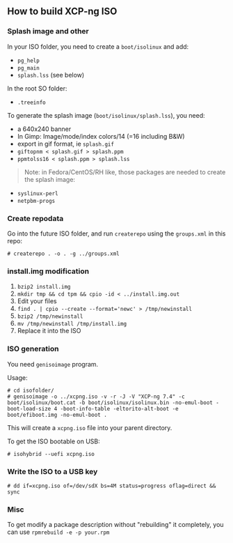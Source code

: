 ## How to build XCP-ng ISO

### Splash image and other

In your ISO folder, you need to create a `boot/isolinux` and add:

* `pg_help`
* `pg_main`
* `splash.lss` (see below)

In the root SO folder:

* `.treeinfo`

To generate the splash image (`boot/isolinux/splash.lss`), you need:

* a 640x240 banner
* In Gimp: Image/mode/index colors/14 (=16 including B&W)
* export in gif format, ie `splash.gif`
* `giftopnm < splash.gif > splash.ppm`
* `ppmtolss16 < splash.ppm > splash.lss`

> Note: in Fedora/CentOS/RH like, those packages are needed to create the splash image:

* `syslinux-perl`
* `netpbm-progs`

### Create repodata

Go into the future ISO folder, and run `createrepo` using the `groups.xml` in this repo:


```
# createrepo . -o . -g ../groups.xml
```

### install.img modification

1. `bzip2 install.img`
2. `mkdir tmp && cd tpm && cpio -id < ../install.img.out`
3. Edit your files
4. `find . | cpio --create --format='newc' > /tmp/newinstall`
5. `bzip2 /tmp/newinstall`
6. `mv /tmp/newinstall /tmp/install.img`
7. Replace it into the ISO

### ISO generation

You need `genisoimage` program.

Usage:

```
# cd isofolder/
# genisoimage -o ../xcpng.iso -v -r -J -V "XCP-ng 7.4" -c boot/isolinux/boot.cat -b boot/isolinux/isolinux.bin -no-emul-boot -boot-load-size 4 -boot-info-table -eltorito-alt-boot -e boot/efiboot.img -no-emul-boot .
```

This will create a `xcpng.iso` file into your parent directory.

To get the ISO bootable on USB:

```
# isohybrid --uefi xcpng.iso
```
### Write the ISO to a USB key

```
# dd if=xcpng.iso of=/dev/sdX bs=4M status=progress oflag=direct && sync
```

### Misc

To get modify a package description without "rebuilding" it completely, you can use `rpmrebuild -e -p your.rpm`